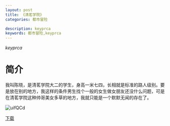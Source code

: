```yaml
---
layout: post
title: 《清茗学院》
categories: 都市冒险

description: keyprca
keywords: 都市冒险,keyprca
---
```


*keyprca*

# 简介

我叫陈晓，是清茗学院大二的学生，身高一米七四，长相就是标准的路人级别。要是放在别的地方，我这样的条件男生找个一般的女生做女朋友还没什么问题，可是在清茗学院这种帅哥美女多草的地方，我就只能是一个默默无闻的存在了。

![uifQCd](https://cdn.jsdelivr.net/gh/YYbooks0/yybooks0img@master/bookscover2/uifQCd.1x02dhcwivhc.jpg)

[下载](https://public.by.files.1drv.com/y4m6r6om3Qm6e790__pbZsa6jTqKoLrcLAq0U1hL9Ke4OeR_fz5w3Rq4i6Z6GjM20gdmDvd1DNAgmmjZINLoobfKt-Hbc1aKgyIiA7usPDjkgjOMedo6mNye7SaP4unavst4KONuVPgWQEmmFcVjkmevLFnn7rNl6EyBcb80JC9wBlPACCRhchdzxEFM4j939Fr3Oj9QUWEVnqjWDubcm9PZDY8GcrI_1gttJ80qsMU31S7gSjZ1nchcHEyCm1s7kjI)
